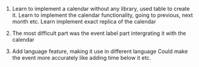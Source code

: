 1) Learn to implement a calendar without any library, used table to create it.
   Learn to implement the calendar functionality, going to previous, next month etc.
   Learn implement exact replica of the calendar

2) The most difficult part was the event label part intergrating it with the calendar

3) Add language feature, making it use in different language
   Could make the event more accurately like adding time below it etc.
